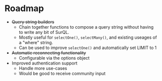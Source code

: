 # Roadmap

- ~~Query string builders~~
	- Chain together functions to compose a query string without having to write any bit of SurQL.
	- Mostly useful for `selectOne()`, `selectMany()`, and existing useages of a "where" string.
	- Can be used to improve `selectOne()` and automatically set LIMIT to 1
- ~~Automatic reconnecting functionality~~
	- Configurable via the options object
- Improved authentication support
	- Handle more use-cases
	- Would be good to receive community input